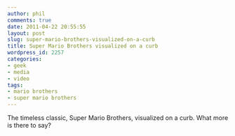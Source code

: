 ```yaml
---
author: phil
comments: true
date: 2011-04-22 20:55:55
layout: post
slug: super-mario-brothers-visualized-on-a-curb
title: Super Mario Brothers visualized on a curb
wordpress_id: 2257
categories:
- geek
- media
- video
tags:
- mario brothers
- super mario brothers
---
```


The timeless classic, Super Mario Brothers, visualized on a curb. What more is there to say?

